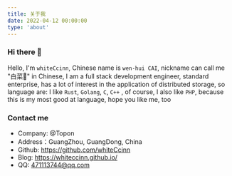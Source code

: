 ```yaml
---
title: 关于我
date: 2022-04-12 00:00:00
type: 'about'
---
```


### Hi there 👋

Hello, I'm `whiteCcinn`, Chinese name is `wen-hui CAI`, nickname can call me "白菜🥬" in Chinese, I am a full stack development engineer, standard enterprise, has a lot of interest in the application of distributed storage, so language are: I like `Rust`, `Golang`, `C`, `C++` , of course, I also like `PHP`, because this is my most good at language, hope you like me, too

### Contact me

- Company: @Topon
- Address：GuangZhou, GuangDong, China
- Github: [<https://github.com/whiteCcinn>](https://github.com/whiteCcinn)
- Blog: [<https://whiteccinn.github.io/>](https://whiteccinn.github.io/)
- QQ: <471113744@qq.com>

